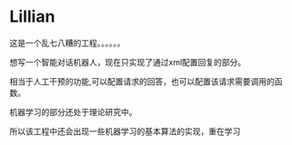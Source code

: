 # Lillian
这是一个乱七八糟的工程。。。。。。

想写一个智能对话机器人，现在只实现了通过xml配置回复的部分。

相当于人工干预的功能,可以配置请求的回答，也可以配置该请求需要调用的函数。

机器学习的部分还处于理论研究中。

所以该工程中还会出现一些机器学习的基本算法的实现，重在学习


